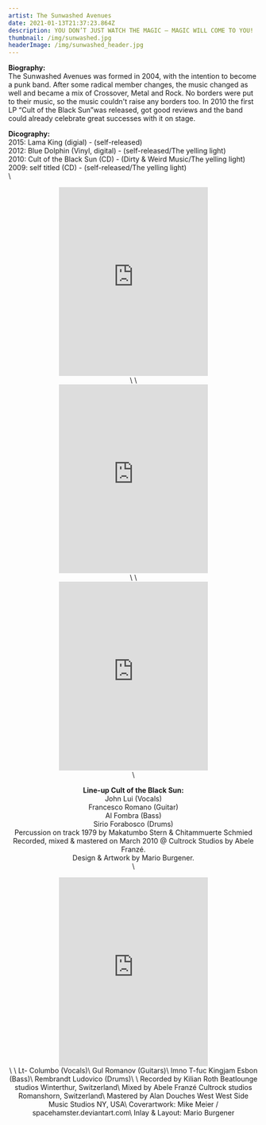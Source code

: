 ```yaml
---
artist: The Sunwashed Avenues
date: 2021-01-13T21:37:23.864Z
description: YOU DON’T JUST WATCH THE MAGIC – MAGIC WILL COME TO YOU!
thumbnail: /img/sunwashed.jpg
headerImage: /img/sunwashed_header.jpg
---
```

**Biography:**\
The Sunwashed Avenues was formed in 2004, with the intention to become a punk band. After some radical member changes, the music changed as well and became a mix of Crossover, Metal and Rock. No borders were put to their music, so the music couldn't raise any borders too. In 2010 the first LP “Cult of the Black Sun”was released, got good reviews and the band could already celebrate great successes with it on stage.

**Dicography:**\
2015: Lama King (digial) - (self-released)\
2012: Blue Dolphin (Vinyl, digital) - (self-released/The yelling light)\
2010: Cult of the Black Sun (CD) - (Dirty & Weird Music/The yelling light)\
2009: self titled (CD) - (self-released/The yelling light)\
\
<center><iframe src="https://open.spotify.com/embed/album/1vNhkwIeWI2tRqDNPuJ8DS" width="300" height="380" frameborder="0" allowtransparency="true" allow="encrypted-media"></iframe><center>\
\
<center><iframe src="https://open.spotify.com/embed/album/0Fn4ZFFj2kgzKEvZKG29qQ" width="300" height="380" frameborder="0" allowtransparency="true" allow="encrypted-media"></iframe><center>\
\
<center><iframe src="https://open.spotify.com/embed/album/4IW0PWI7B8eAheKkvW0qQU" width="300" height="380" frameborder="0" allowtransparency="true" allow="encrypted-media"></iframe><center>\

**Line-up Cult of the Black Sun:**\
John Lui (Vocals)\
Francesco Romano (Guitar)\
Al Fombra (Bass)\
Sirio Forabosco (Drums)\
Percussion on track 1979 by Makatumbo Stern & Chitammuerte Schmied
\
Recorded, mixed & mastered on March 2010 @ Cultrock Studios by Abele Franzé.\
Design & Artwork by Mario Burgener.\
\
<center><iframe src="https://open.spotify.com/embed/album/3AD6ongmO3BoI7sruBkSnn" width="300" height="380" frameborder="0" allowtransparency="true" allow="encrypted-media"></iframe><center>\
\
Lt- Columbo (Vocals)\
Gul Romanov (Guitars)\
Imno T-fuc Kingjam Esbon (Bass)\
Rembrandt Ludovico (Drums)\
\
Recorded by Kilian Roth Beatlounge studios Winterthur, Switzerland\
Mixed by Abele Franzé Cultrock studios Romanshorn, Switzerland\
Mastered by Alan Douches West West Side Music Studios NY, USA\
Coverartwork: Mike Meier / spacehamster.deviantart.com\
Inlay & Layout: Mario Burgener